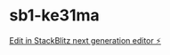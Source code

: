 # sb1-ke31ma

[Edit in StackBlitz next generation editor ⚡️](https://stackblitz.com/~/github.com/javilaalonso/sb1-ke31ma)